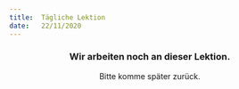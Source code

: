 ```yaml
---
title:  Tägliche Lektion
date:   22/11/2020
---
```


### <center>Wir arbeiten noch an dieser Lektion.</center>
<center>Bitte komme später zurück.</center>